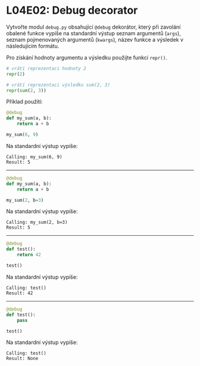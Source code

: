 # L04E02: Debug decorator
Vytvořte modul `debug.py` obsahující `@debug` dekorátor, který při zavolání obalené funkce vypíše na standardní výstup seznam argumentů (`args`), seznam pojmenovaných argumentů (`kwargs`), název funkce a výsledek v následujícím formátu. 

Pro získání hodnoty argumentu a výsledku použijte funkci `repr()`.

```python
# vrátí reprezentaci hodnoty 2
repr(2)

# vrátí reprezentaci výsledku sum(2, 3)
repr(sum(2, 3))
```

Příklad použití:

```python
@debug
def my_sum(a, b):
    return a + b

my_sum(6, 9)
```

Na standardní výstup vypíše:
```
Calling: my_sum(6, 9)
Result: 5
```

---


```python
@debug
def my_sum(a, b):
    return a + b

my_sum(2, b=3)
```

Na standardní výstup vypíše:
```
Calling: my_sum(2, b=3)
Result: 5
```

---

```python
@debug
def test():
    return 42

test()
```

Na standardní výstup vypíše:
```
Calling: test()
Result: 42
```

---

```python
@debug
def test():
    pass

test()
```

Na standardní výstup vypíše:
```
Calling: test()
Result: None
```